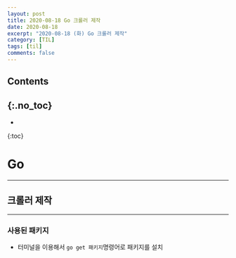 ```yaml
---
layout: post
title: 2020-08-18 Go 크롤러 제작
date: 2020-08-18
excerpt: "2020-08-18 (화) Go 크롤러 제작"
category: [TIL]
tags: [til]
comments: false
---
```


## Contents
{:.no_toc}
---
* 
{:toc}

# Go
---
## 크롤러 제작
---
### 사용된 패키지
- 터미널을 이용해서 `go get 패키지`명령어로 패키지를 설치
